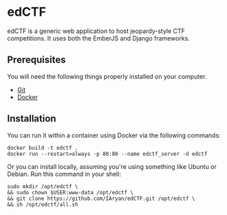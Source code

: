 # edCTF

edCTF is a generic web application to host jeopardy-style CTF competitions.  It uses both the EmberJS and Django frameworks.

## Prerequisites

You will need the following things properly installed on your computer.

* [Git](http://git-scm.com/)
* [Docker](http://docs.docker.com/engine/installation/)

## Installation

You can run it within a container using Docker via the following commands:
```
docker build -t edctf .
docker run --restart=always -p 80:80 --name edctf_server -d edctf
```

Or you can install locally, assuming you're using something like Ubuntu or Debian.  Run this command in your shell:
```
sudo mkdir /opt/edctf \
&& sudo chown $USER:www-data /opt/edctf \
&& git clone https://github.com/IAryan/edCTF.git /opt/edctf \
&& sh /opt/edctf/all.sh
```
